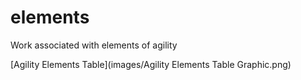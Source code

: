 # elements
Work associated with elements of agility



[Agility Elements Table](images/Agility Elements Table Graphic.png)
